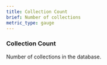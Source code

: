 ```yaml
---
title: Collection Count
brief: Number of collections
metric_type: gauge
---
```


### Collection Count

Number of collections in the database.     
